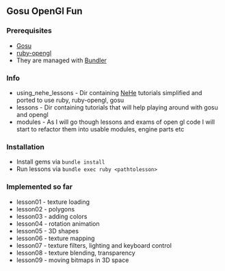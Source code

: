 ## Gosu OpenGl Fun ##

### Prerequisites ###
 * [Gosu](http://www.libgosu.org/)
 * [ruby-opengl](http://ruby-opengl.rubyforge.org/)
 * They are managed with [Bundler](http://gembundler.com/)

### Info ###
 * using_nehe_lessons - Dir containing [NeHe](http://nehe.gamedev.net/) tutorials simplified and ported to use ruby, ruby-opengl, gosu
 * lessons - Dir containing tutorials that will help playing around with gosu and opengl
 * modules - As I will go though lessons and exams of open gl code I will start to refactor them into usable modules, engine parts etc

### Installation ###
 * Install gems via `bundle install`
 * Run lessons via `bundle exec ruby <pathtolesson>`

### Implemented so far ###
 * lesson01 - texture loading
 * lesson02 - polygons
 * lesson03 - adding colors
 * lesson04 - rotation animation
 * lesson05 - 3D shapes
 * lesson06 - texture mapping
 * lesson07 - texture filters, lighting and keyboard control
 * lesson08 - texture blending, transparency
 * lesson09 - moving bitmaps in 3D space